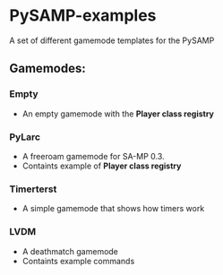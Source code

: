 # PySAMP-examples
A set of different gamemode templates for the PySAMP

## Gamemodes:

### Empty
- An empty gamemode with the **Player class registry**

### PyLarc
- A freeroam gamemode for SA-MP 0.3.
- Containts example of **Player class registry**

### Timerterst
- A simple gamemode that shows how timers work

### LVDM
- A deathmatch gamemode
- Containts example commands
